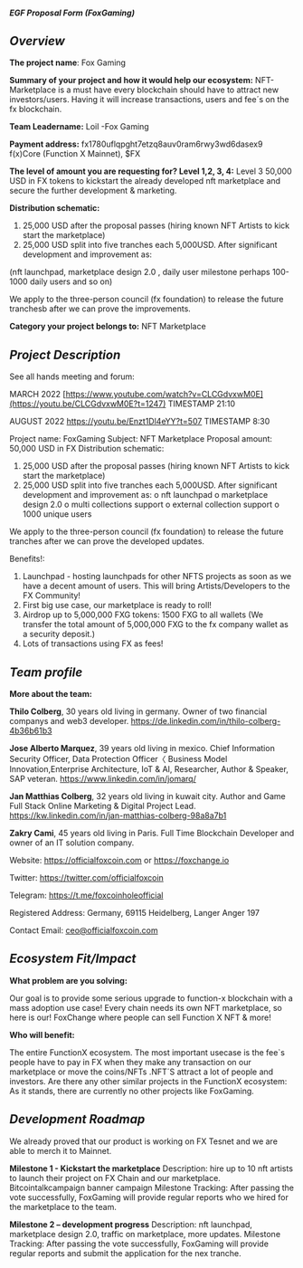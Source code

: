 ##### ***EGF Proposal Form (FoxGaming)***

## ***Overview***

**The project name**: Fox Gaming

**Summary of your project and how it would help our ecosystem:** NFT-Marketplace is a must have every blockchain should have to attract new investors/users. Having it will increase transactions, users and  fee´s on the fx blockchain. 

**Team Leadername:** Loil -Fox Gaming

**Payment address:**  fx1780uflqpght7etzq8auv0ram6rwy3wd6dasex9 f(x)Core (Function X Mainnet), $FX

**The level of amount you are requesting for? Level 1,2, 3, 4:** Level 3 50,000 USD in FX tokens to kickstart the already developed nft marketplace and secure the further development & marketing. 

**Distribution schematic:**

1. 25,000 USD after the proposal passes (hiring known NFT Artists to kick start the marketplace)
2. 25,000 USD split into five tranches each 5,000USD. After significant development and improvement as:

(nft launchpad, marketplace design 2.0 , daily user milestone perhaps 100-1000 daily users and so on)

We apply to the three-person council (fx foundation) to release the future tranchesb after we can prove the improvements.

**Category your project belongs to:** NFT Marketplace


## ***Project Description***

See all hands meeting and forum:

MARCH 2022
[https://www.youtube.com/watch?v=CLCGdvxwM0E](https://youtu.be/CLCGdvxwM0E?t=1247) TIMESTAMP 21:10

AUGUST 2022
https://youtu.be/Enzt1Dl4eYY?t=507 TIMESTAMP 8:30

Project name: FoxGaming
Subject: NFT Marketplace
Proposal amount: 50,000 USD in FX
Distribution schematic:
1.	25,000 USD after the proposal passes (hiring known NFT Artists to kick start the marketplace)
2.	25,000 USD split into five tranches each 5,000USD. After significant development and improvement as:
o	nft launchpad
o	marketplace design 2.0
o	multi collections support
o	external collection support
o	1000 unique users

We apply to the three-person council (fx foundation) to release the future tranches after we can prove the developed updates.

Benefits!:

1.	Launchpad - hosting launchpads for other NFTS projects as soon as we have a decent amount of users. This will bring Artists/Developers to the FX Community!
2.	First big use case, our marketplace is ready to roll!
3.	Airdrop up to 5,000,000 FXG tokens:	1500 FXG to all wallets
  (We transfer the total amount of 5,000,000 FXG to the fx company wallet as a security deposit.)
4.	Lots of transactions using FX as fees!


## ***Team profile***

**More about the team:**

**Thilo Colberg**, 30 years old living in germany. Owner of two financial companys and web3 developer. 
https://de.linkedin.com/in/thilo-colberg-4b36b61b3

**Jose Alberto Marquez**, 39 years old living in mexico. Chief Information Security Officer, Data Protection Officer〈 Business Model Innovation,Enterprise Architecture, IoT 
& AI,  Researcher, Author & Speaker, SAP veteran.
https://www.linkedin.com/in/jomarq/

**Jan Matthias Colberg**, 32 years old living in kuwait city. Author and Game Full Stack Online Marketing & Digital Project Lead. 
https://kw.linkedin.com/in/jan-matthias-colberg-98a8a7b1

**Zakry Cami**, 45 years old living in Paris. Full Time Blockchain Developer and owner of an IT solution company. 

Website: https://officialfoxcoin.com or https://foxchange.io

Twitter: https://twitter.com/officialfoxcoin

Telegram: https://t.me/foxcoinholeofficial

Registered Address: Germany, 69115 Heidelberg, Langer Anger 197

Contact Email: ceo@officialfoxcoin.com

## ***Ecosystem Fit/Impact***
 
**What problem are you solving:**

Our goal is to provide some serious upgrade to function-x blockchain with a mass adoption use case!
Every chain needs its own NFT marketplace, so here is our! FoxChange where people can sell Function X NFT & more! 

**Who will benefit:**

The entire FunctionX ecosystem. The most important usecase is the fee`s people have to pay in FX when they make any transaction on our marketplace or move the coins/NFTs .NFT´S attract a lot of people and investors.
Are there any other similar projects in the FunctionX ecosystem: As it stands, there are currently no other projects like FoxGaming. 

## ***Development Roadmap***

We already proved that our product is working on FX Tesnet and we are able to merch it to Mainnet.

**Milestone 1 - Kickstart the marketplace**
Description: hire up to 10 nft artists to launch their project on FX Chain and our marketplace.
Bitcointalkcampaign 
banner campaign
Milestone Tracking: After passing the vote successfully, FoxGaming will provide regular reports who we hired for the marketplace to the team.

**Milestone 2 – development progress**
Description: nft launchpad,  marketplace design 2.0, traffic on marketplace,  more updates.
Milestone Tracking: After passing the vote successfully, FoxGaming will provide regular reports and submit the application for the nex tranche. 
